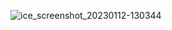 
![ice_screenshot_20230112-130344](https://user-images.githubusercontent.com/58841467/212061944-0f01257e-5f12-4871-8777-6ac3f3ae6351.png)
